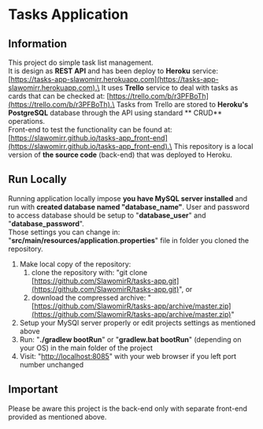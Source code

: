 Tasks Application
=================
Information
-----------
This project do simple task list management.\
It is design as **REST API** and has been deploy to **Heroku**
service: [https://tasks-app-slawomirr.herokuapp.com](https://tasks-app-slawomirr.herokuapp.com).\
It uses **Trello** service to deal with tasks as cards that can be checked
at: [https://trello.com/b/r3PFBoTh](https://trello.com/b/r3PFBoTh).\
Tasks from Trello are stored to **Heroku's PostgreSQL** database through the API using standard **
CRUD** operations.\
Front-end to test the functionality can be found
at: [https://slawomirr.github.io/tasks-app_front-end](https://slawomirr.github.io/tasks-app_front-end).\
This repository is a local version of **the source code** (back-end) that was deployed to Heroku.

Run Locally
-----------
Running application locally impose **you have MySQL server installed** and run with **created database named "database_name"**. User and password to access database should be setup to "**database_user**" and "**database_password**".\
Those settings you can change in: "**src/main/resources/application.properties**" file in folder you cloned the repository.

1. Make local copy of the repository:
    1. clone the repository with: "git clone [https://github.com/SlawomirR/tasks-app.git](https://github.com/SlawomirR/tasks-app.git)", or
    1. download the compressed archive: "[https://github.com/SlawomirR/tasks-app/archive/master.zip](https://github.com/SlawomirR/tasks-app/archive/master.zip)"
2. Setup your MySQl server properly or edit projects settings as mentioned above
3. Run: "**./gradlew bootRun**" or "**gradlew.bat bootRun**" (depending on your OS) in the main folder of the project
4. Visit: "[http://localhost:8085](http://localhost:8085)" with your web browser if you left port number unchanged

Important
---------
Please be aware this project is the back-end only with separate front-end provided as mentioned above.
